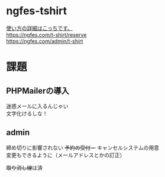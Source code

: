 # ngfes-tshirt
[使い方の詳細はこっちです。](https://yatapyon.xsrv.jp/wiki/?NG%E7%A5%AD/%E9%81%8B%E5%96%B6/T%E3%82%B7%E3%83%A3%E3%83%84%E7%8F%AD/%E6%96%87%E5%8C%96%E7%A5%ADT%E3%82%B7%E3%83%A3%E3%83%84%E3%81%AEWeb%E5%8F%97%E4%BB%98%E3%81%AB%E3%81%A4%E3%81%84%E3%81%A6)  
https://ngfes.com/t-shirt/reserve  
https://ngfes.com/admin/t-shirt
# 課題
## PHPMailerの導入  
迷惑メールに入るんじゃい  
文字化けるしな！  
## admin
締め切りに影響されない ~~予約の受付・~~ キャンセルシステムの用意  
変更もできるように（メールアドレスとかの訂正）

~~取り消し線~~は済

